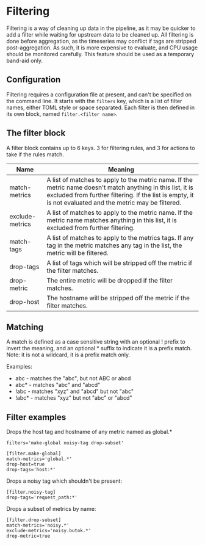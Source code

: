 # Filtering
Filtering is a way of cleaning up data in the pipeline, as it may be quicker to add a filter while waiting for upstream
data to be cleaned up.  All filtering is done before aggregation, as the timeseries may conflict if tags are stripped
post-aggregation.  As such, it is more expensive to evaluate, and CPU usage should be monitored carefully.  This feature
should be used as a temporary band-aid only.

## Configuration
Filtering requires a configuration file at present, and can't be specified on the command line.  It starts with the
`filters` key, which is a list of filter names, either TOML style or space separated.  Each filter is then defined in
its own block, named `filter.<filter name>`.

## The filter block
A filter block contains up to 6 keys.  3 for filtering rules, and 3 for actions to take if the rules match.

| Name            | Meaning
| --------------- | -------
| match-metrics   | A list of matches to apply to the metric name.  If the metric name doesn't match anything in this list, it is excluded from further filtering.  If the list is empty, it is not evaluated and the metric may be filtered.
| exclude-metrics | A list of matches to apply to the metric name.  If the metric name matches anything in this list, it is excluded from further filtering.
| match-tags      | A list of matches to apply to the metrics tags.  If any tag in the metric matches any tag in the list, the metric will be filtered.
| drop-tags       | A list of tags which will be stripped off the metric if the filter matches.
| drop-metric     | The entire metric will be dropped if the filter matches.
| drop-host       | The hostname will be stripped off the metric if the filter matches.

## Matching
A match is defined as a case sensitive string with an optional ! prefix to invert the meaning, and an optional * suffix
to indicate it is a prefix match.  Note: it is not a wildcard, it is a prefix match only.

Examples:
- abc - matches the "abc", but not ABC or abcd
- abc* - matches "abc" and "abcd"
- !abc - matches "xyz" and "abcd" but not "abc"
- !abc* - matches "xyz" but not "abc" or "abcd"

## Filter examples

Drops the host tag and hostname of any metric named as global.*
```
filters='make-global noisy-tag drop-subset'

[filter.make-global]
match-metrics='global.*'
drop-host=true
drop-tags='host:*'
```

Drops a noisy tag which shouldn't be present:
```
[filter.noisy-tag]
drop-tags='request_path:*'
```

Drops a subset of metrics by name:
```
[filter.drop-subset]
match-metrics='noisy.*'
exclude-metrics='noisy.butok.*'
drop-metric=true
```
